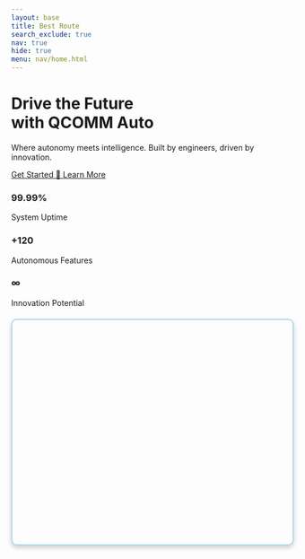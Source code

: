 ```yaml
---
layout: base
title: Best Route
search_exclude: true
nav: true
hide: true
menu: nav/home.html
---
```


<main class="relative overflow-hidden bg-gradient-to-br from-white to-gray-50 dark:from-gray-900 dark:to-gray-800">

  <!-- Parallax background blob -->
  <div class="absolute top-[-100px] left-[-100px] w-[500px] h-[500px] bg-purple-300 dark:bg-purple-700 opacity-20 rounded-full blur-3xl animate-pulse"></div>

  <div class="relative z-10 max-w-7xl mx-auto px-6 py-24 flex flex-col md:flex-row items-center justify-between gap-12">
    <!-- Text Content -->
    <div class="flex-1 text-center md:text-left space-y-8">
      <h1 class="text-5xl md:text-6xl font-extrabold bg-gradient-to-r from-primary via-accent to-secondary bg-clip-text text-transparent animate-gradient-x">
        Drive the Future <br> with QCOMM Auto
      </h1>
      <p class="text-lg text-gray-600 dark:text-gray-300 max-w-xl">
        Where autonomy meets intelligence. Built by engineers, driven by innovation.
      </p>
      <div class="flex flex-col sm:flex-row gap-4 justify-center md:justify-start">
        <a href="#get-started" class="px-6 py-3 rounded-full text-white bg-primary hover:bg-secondary font-medium text-base shadow-lg transition transform hover:scale-105">
          Get Started 🚗
        </a>
        <a href="#learn-more" class="px-6 py-3 rounded-full border-2 border-primary text-primary hover:bg-primary hover:text-white font-medium text-base transition">
          Learn More
        </a>
      </div>
    </div>  
    <!-- Lottie Animation -->
    <div class="flex-1">
      <lottie-player
        src="https://assets10.lottiefiles.com/packages/lf20_kyu7xb1v.json"
        background="transparent"
        speed="1"
        style="width: 100%; height: 300px;"
        loop
        autoplay>
      </lottie-player>
    </div>

  </div>

  <!-- Stats Section -->
  <section class="bg-white dark:bg-gray-900 py-12 border-t border-gray-200 dark:border-gray-700">
    <div class="max-w-6xl mx-auto grid grid-cols-1 sm:grid-cols-3 text-center gap-8 px-6">
      <div>
        <h3 class="text-3xl font-bold text-primary">99.99%</h3>
        <p class="text-gray-600 dark:text-gray-300">System Uptime</p>
      </div>
      <div>
        <h3 class="text-3xl font-bold text-primary">+120</h3>
        <p class="text-gray-600 dark:text-gray-300">Autonomous Features</p>
      </div>
      <div>
        <h3 class="text-3xl font-bold text-primary">∞</h3>
        <p class="text-gray-600 dark:text-gray-300">Innovation Potential</p>
      </div>
    </div>
  </section>

</main>

<!-- Add these in your HTML head section -->
<link rel="stylesheet" href="https://unpkg.com/leaflet@1.7.1/dist/leaflet.css" />
<script src="https://unpkg.com/leaflet@1.7.1/dist/leaflet.js"></script>

<!-- Add this where you want the map to appear -->
<div id="map"></div>

<script>
document.addEventListener('DOMContentLoaded', function() {
    // Initialize the map
    const map = L.map('map');

    // Ask for user's location
    if (navigator.geolocation) {
        navigator.geolocation.getCurrentPosition(
            (position) => {
                const { latitude, longitude } = position.coords;
                map.setView([latitude, longitude], 13);

                // Add the OpenStreetMap tiles
                L.tileLayer('https://{s}.tile.openstreetmap.org/{z}/{x}/{y}.png', {
                    maxZoom: 19,
                    attribution: '© OpenStreetMap contributors'
                }).addTo(map);

                // Add a marker at the user's location
                L.marker([latitude, longitude]).addTo(map)
                    .bindPopup('You are here!')
                    .openPopup();
            },
            () => alert('Location access denied. Defaulting to Paris.'),
            { enableHighAccuracy: true }
        );
    } else {
        alert('Geolocation is not supported by your browser.');
    }
});
</script>

<style>
#map {
    height: 400px;
    margin-top: 20px;
    border-radius: 10px;
    border: 2px solid #add8e6;
    box-shadow: 0 4px 8px rgba(0, 0, 0, 0.2);
}
</style>
